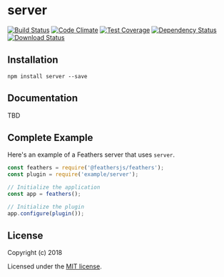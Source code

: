 # server

[![Build Status](https://travis-ci.org/feathersjs/server.png?branch=master)](https://travis-ci.org/feathersjs/server)
[![Code Climate](https://codeclimate.com/github/feathersjs/server/badges/gpa.svg)](https://codeclimate.com/github/feathersjs/server)
[![Test Coverage](https://codeclimate.com/github/feathersjs/server/badges/coverage.svg)](https://codeclimate.com/github/feathersjs/server/coverage)
[![Dependency Status](https://img.shields.io/david/feathersjs/server.svg?style=flat-square)](https://david-dm.org/feathersjs/server)
[![Download Status](https://img.shields.io/npm/dm/server.svg?style=flat-square)](https://www.npmjs.com/package/server)

> 

## Installation

```
npm install server --save
```

## Documentation

TBD

## Complete Example

Here's an example of a Feathers server that uses `server`.

```js
const feathers = require('@feathersjs/feathers');
const plugin = require('example/server');

// Initialize the application
const app = feathers();

// Initialize the plugin
app.configure(plugin());
```

## License

Copyright (c) 2018

Licensed under the [MIT license](LICENSE).
